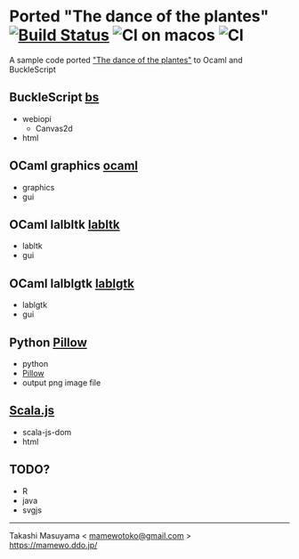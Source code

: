 # Ported "The dance of the plantes" [![Build Status](https://travis-ci.org/mamewotoko/dance_of_the_planets.svg?branch=master)](https://travis-ci.org/mamewotoko/dance_of_the_planets) ![CI on macos](https://github.com/mamewotoko/dance_of_the_planets/workflows/CI%20on%20macos/badge.svg) ![CI](https://github.com/mamewotoko/dance_of_the_planets/workflows/CI/badge.svg)

A sample code ported ["The dance of the plantes"](https://web.archive.org/web/20140122124421/http:/ensign.editme.com/t43dances) to Ocaml and BuckleScript

## BuckleScript [bs](./bs)
* webiopi
  * Canvas2d
* html

## OCaml graphics [ocaml](./ocaml)
* graphics
* gui

## OCaml lalbltk [labltk](./labltk)
* labltk
* gui

## OCaml lalblgtk [lablgtk](./lablgtk)
* lablgtk
* gui

## Python [Pillow](./python)
* python
* [Pillow](https://pillow.readthedocs.io/en/stable/)
* output png image file

## [Scala.js](./scalajs)
* scala-js-dom
* html

## TODO?
* R
* java
* svgjs 

----
Takashi Masuyama < mamewotoko@gmail.com >  
https://mamewo.ddo.jp/
